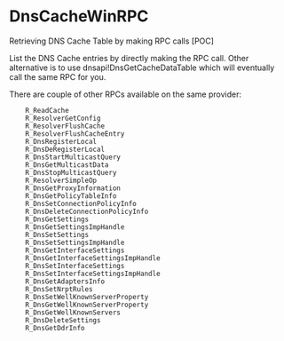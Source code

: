 # DnsCacheWinRPC
Retrieving DNS Cache Table by making RPC calls [POC]

List the DNS Cache entries by directly making the RPC call. Other alternative is to use dnsapi!DnsGetCacheDataTable which will eventually call the same RPC for you.

There are couple of other RPCs available on the same provider:
```
	R_ReadCache
	R_ResolverGetConfig
	R_ResolverFlushCache
	R_ResolverFlushCacheEntry
	R_DnsRegisterLocal
	R_DnsDeRegisterLocal
	R_DnsStartMulticastQuery
	R_DnsGetMulticastData
	R_DnsStopMulticastQuery
	R_ResolverSimpleOp
	R_DnsGetProxyInformation
	R_DnsGetPolicyTableInfo
	R_DnsSetConnectionPolicyInfo
	R_DnsDeleteConnectionPolicyInfo
	R_DnsGetSettings
	R_DnsGetSettingsImpHandle
	R_DnsSetSettings
	R_DnsSetSettingsImpHandle
	R_DnsGetInterfaceSettings
	R_DnsGetInterfaceSettingsImpHandle
	R_DnsSetInterfaceSettings
	R_DnsSetInterfaceSettingsImpHandle
	R_DnsGetAdaptersInfo
	R_DnsSetNrptRules
	R_DnsSetWellKnownServerProperty
	R_DnsGetWellKnownServerProperty
	R_DnsGetWellKnownServers
	R_DnsDeleteSettings
	R_DnsGetDdrInfo
```